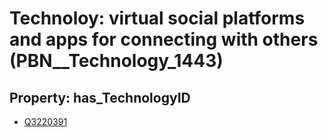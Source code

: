 # Technoloy: __virtual social platforms and apps for connecting with others__ (PBN__Technology_1443)

## Property: has_TechnologyID

* [Q3220391](Q3220391)

